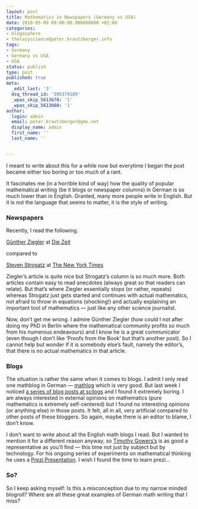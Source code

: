 ```yaml
---
layout: post
title: Mathematics in Newspapers (Germany vs USA)
date: 2010-05-09 09:00:00.000000000 +02:00
categories:
- blogosphere
- thelazyscience@peter.krautzberger.info
tags:
- Germany
- Germany vs USA
- USA
status: publish
type: post
published: true
meta:
  _edit_last: '3'
  dsq_thread_id: '595379189'
  _wpas_skip_5613678: '1'
  _wpas_skip_5613660: '1'
author:
  login: admin
  email: peter.krautzberger@gmx.net
  display_name: admin
  first_name: ''
  last_name: ''


---
```


I meant to write about this for a while now but everytime I began the post became either too boring or too much of a rant.

It fascinates me (in a horrible kind of way) how the quality of popular mathematical writing (be it blogs or newspaper columns) in German is so much lower than in English. Granted, many more people write in English. But it is not the language that seems to matter, it is the style of writing.

### Newspapers

Recently, I read the following.

[Günther Ziegler](http://www.math.tu-berlin.de/~ziegler/) at [Die Zeit](http://www.zeit.de/2010/16/Mathe-Buch)

compared to

[Steven Strogatz](http://tam.cornell.edu/faculty-bio.cfm?NetID=shs7) at [The New York Times](http://opinionator.blogs.nytimes.com/2010/04/18/it-slices-it-dices/)

Ziegler’s article is quite nice but Strogatz’s column is so much more. Both articles contain easy to read anecdotes (always great so that readers can relate). But that’s where Ziegler essentially stops (or rather, repeats) whereas Strogatz just gets started and continues with actual mathematics, not afraid to throw in equations (shocking!) and actually explaining an important tool of mathematics — just like any other science journalist.

Now, don’t get me wrong. I admire Günther Ziegler (how could I not after doing my PhD in Berlin where the mathematical community profits so much from his numerous endeavours) and I know he is a great communicator (even though I don’t like ‘Proofs from the Book’ but that’s another post). So I cannot help but wonder if it is somebody else’s fault, namely the editor’s, that there is no actual mathematics in that article.

### Blogs

The situation is rather the same when it comes to blogs. I admit I only read one mathblog in German — [mathlog](http://www.scienceblogs.de/mathlog/) which is very good. But last week I noticed [a series of blog posts at scilogs](http://www.scilogs.de/mathe-sprache) and I found it extremely boring. I am always interested in external opinions on mathematics (pure mathematics is extremely self-centered) but I found no interesting opinions (or anything else) in those posts. It felt, all in all, very artificial compared to other posts of these bloggers. So again, maybe there is an editor to blame, I don’t know.

I don’t want to write about all the English math blogs I read. But I wanted to mention it for a different reason anyway, so [Timothy Gowers’s](http://gowers.wordpress.com/2010/05/08/a-little-experiment-iv) is as good a representative as you’ll find — this time not just by subject but by technology. For his ongoing series of experiments on mathematical thinking he uses a [Prezi Presentation](http://prezi.com/). I wish I found the time to learn prezi…

### So?

So I keep asking myself: Is this a misconception due to my narrow minded blogroll? Where are all these great examples of German math writing that I miss?